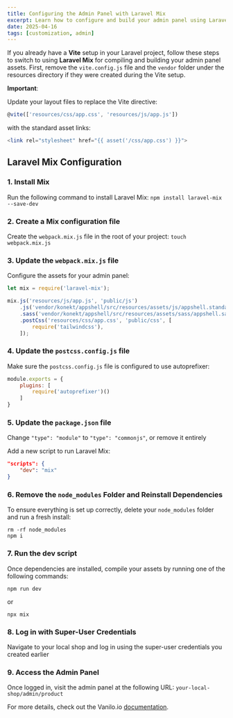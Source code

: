 ```yaml
---
title: Configuring the Admin Panel with Laravel Mix
excerpt: Learn how to configure and build your admin panel using Laravel Mix.
date: 2025-04-16
tags: [customization, admin]
---
```


If you already have a **Vite** setup in your Laravel project, follow these steps to switch to using **Laravel Mix** for compiling and building your admin panel assets. 
First, remove the `vite.config.js` file and the `vendor` folder under the resources directory if they were created during the Vite setup.

**Important**:   

Update your layout files to replace the Vite directive:

```js
@vite(['resources/css/app.css', 'resources/js/app.js'])
```

with the standard asset links:

```php
<link rel="stylesheet" href="{{ asset('/css/app.css') }}">
```

## Laravel Mix Configuration

### 1. Install Mix  
   
Run the following command to install Laravel Mix: `npm install laravel-mix --save-dev`

### 2. Create a Mix configuration file  
   
Create the `webpack.mix.js` file in the root of your project: `touch webpack.mix.js`

### 3. Update the `webpack.mix.js` file  
   
Configure the assets for your admin panel:

```js
let mix = require('laravel-mix');

mix.js('resources/js/app.js', 'public/js')
    .js('vendor/konekt/appshell/src/resources/assets/js/appshell.standalone.js', 'public/js/appshell.js')
    .sass('vendor/konekt/appshell/src/resources/assets/sass/appshell.sass', 'public/css')
    .postCss('resources/css/app.css', 'public/css', [
        require('tailwindcss'),
    ]);
```
   
### 4. Update the `postcss.config.js` file  
   
Make sure the `postcss.config.js` file is configured to use autoprefixer:

```js
module.exports = {
    plugins: [
        require('autoprefixer')()
    ]
}
``` 

### 5. Update the `package.json` file  

Change `"type": "module"` to `"type": "commonjs"`, or remove it entirely

Add a new script to run Laravel Mix:

```json
"scripts": {
    "dev": "mix"
}
```

### 6. Remove the `node_modules` Folder and Reinstall Dependencies  
   
To ensure everything is set up correctly, delete your `node_modules` folder and run a fresh install:

```text
rm -rf node_modules
npm i
```
   
### 7. Run the dev script  
   
Once dependencies are installed, compile your assets by running one of the following commands:

```text
npm run dev
```

or

```text
npx mix
```

### 8. Log in with Super-User Credentials  

Navigate to your local shop and log in using the super-user credentials you created earlier

### 9. Access the Admin Panel  
   
Once logged in, visit the admin panel at the following URL: `your-local-shop/admin/product`

For more details, check out the Vanilo.io [documentation](https://vanilo.io/docs/4.x/admin-installation).
